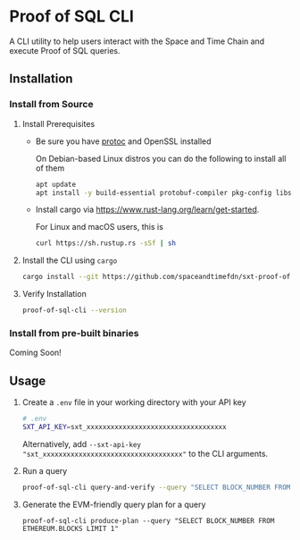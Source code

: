 # Proof of SQL CLI

A CLI utility to help users interact with the Space and Time Chain and execute Proof of SQL queries.

## Installation

### Install from Source

1. Install Prerequisites
    * Be sure you have [protoc](https://protobuf.dev/installation/) and OpenSSL installed

        On Debian-based Linux distros you can do the following to install all of them
        ```bash
        apt update
        apt install -y build-essential protobuf-compiler pkg-config libssl-dev
        ```
    * Install cargo via https://www.rust-lang.org/learn/get-started.

        For Linux and macOS users, this is
        ```bash
		curl https://sh.rustup.rs -sSf | sh
        ```

2. Install the CLI using `cargo`
    ```bash
	cargo install --git https://github.com/spaceandtimefdn/sxt-proof-of-sql-sdk
    ```
3. Verify Installation
    ```bash
    proof-of-sql-cli --version
    ```

### Install from pre-built binaries

Coming Soon!


## Usage

1. Create a `.env` file in your working directory with your API key
    ```bash
    # .env
    SXT_API_KEY=sxt_xxxxxxxxxxxxxxxxxxxxxxxxxxxxxxxxxxx
    ```
    Alternatively, add `--sxt-api-key "sxt_xxxxxxxxxxxxxxxxxxxxxxxxxxxxxxxxxxx"` to the CLI arguments.

2. Run a query
    ```bash
    proof-of-sql-cli query-and-verify --query "SELECT BLOCK_NUMBER FROM ETHEREUM.BLOCKS LIMIT 1"
    ```

3. Generate the EVM-friendly query plan for a query
    ```
	proof-of-sql-cli produce-plan --query "SELECT BLOCK_NUMBER FROM ETHEREUM.BLOCKS LIMIT 1"
    ```
